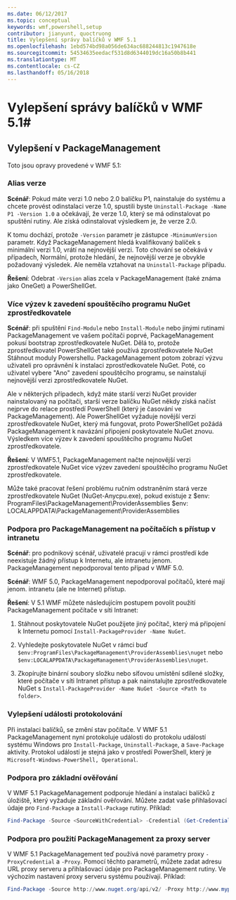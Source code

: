 ```yaml
---
ms.date: 06/12/2017
ms.topic: conceptual
keywords: wmf,powershell,setup
contributor: jianyunt, quoctruong
title: Vylepšení správy balíčků v WMF 5.1
ms.openlocfilehash: 1ebd574bd98a056de634ac688244813c1947618e
ms.sourcegitcommit: 54534635eedacf531d8d6344019dc16a50b8b441
ms.translationtype: MT
ms.contentlocale: cs-CZ
ms.lasthandoff: 05/16/2018
---
```

# <a name="improvements-to-package-management-in-wmf-51"></a>Vylepšení správy balíčků v WMF 5.1#

## <a name="improvements-in-packagemanagement"></a>Vylepšení v PackageManagement ##
Toto jsou opravy provedené v WMF 5.1:

### <a name="version-alias"></a>Alias verze

**Scénář**: Pokud máte verzi 1.0 nebo 2.0 balíčku P1, nainstaluje do systému a chcete provést odinstalaci verze 1.0, spustili byste `Uninstall-Package -Name P1 -Version 1.0` a očekávají, že verze 1.0, který se má odinstalovat po spuštění rutiny. Ale získá odinstalovat výsledkem je, že verze 2.0.

K tomu dochází, protože `-Version` parametr je zástupce `-MinimumVersion` parametr. Když PackageManagement hledá kvalifikovaný balíček s minimální verzi 1.0, vrátí na nejnovější verzi. Toto chování se očekává v případech, Normální, protože hledání, že nejnovější verze je obvykle požadovaný výsledek. Ale neměla vztahovat na `Uninstall-Package` případu.

**Řešení**: Odebrat `-Version` alias zcela v PackageManagement (také známa jako OneGet) a PowerShellGet.

### <a name="multiple-prompts-for-bootstrapping-the-nuget-provider"></a>Více výzev k zavedení spouštěcího programu NuGet zprostředkovatele

**Scénář**: při spuštění `Find-Module` nebo `Install-Module` nebo jinými rutinami PackageManagement ve vašem počítači poprvé, PackageManagement pokusí bootstrap zprostředkovatele NuGet. Dělá to, protože zprostředkovatel PowerShellGet také používá zprostředkovatele NuGet Stáhnout moduly Powershellu. PackageManagement potom zobrazí výzvu uživateli pro oprávnění k instalaci zprostředkovatele NuGet. Poté, co uživatel vybere "Ano" zavedení spouštěcího programu, se nainstalují nejnovější verzi zprostředkovatele NuGet.

Ale v některých případech, když máte starší verzi NuGet provider nainstalovaný na počítači, starší verze balíčku NuGet někdy získá načíst nejprve do relace prostředí PowerShell (který je časování ve PackageManagement). Ale PowerShellGet vyžaduje novější verzi zprostředkovatele NuGet, který má fungovat, proto PowerShellGet požádá PackageManagement k navázání připojení poskytovatele NuGet znovu. Výsledkem více výzev k zavedení spouštěcího programu NuGet zprostředkovatele.

**Řešení**: V WMF5.1, PackageManagement načte nejnovější verzi zprostředkovatele NuGet více výzev zavedení spouštěcího programu NuGet zprostředkovatele.

Může také pracovat řešení problému ručním odstraněním stará verze zprostředkovatele NuGet (NuGet-Anycpu.exe), pokud existuje z $env: ProgramFiles\PackageManagement\ProviderAssemblies $env: LOCALAPPDATA\PackageManagement\ProviderAssemblies


### <a name="support-for-packagemanagement-on-computers-with-intranet-access-only"></a>Podpora pro PackageManagement na počítačích s přístup v intranetu

**Scénář**: pro podnikový scénář, uživatelé pracují v rámci prostředí kde neexistuje žádný přístup k Internetu, ale intranetu jenom. PackageManagement nepodporoval tento případ v WMF 5.0.

**Scénář**: WMF 5.0, PackageManagement nepodporoval počítačů, které mají jenom. intranetu (ale ne Internet) přístup.

**Řešení**: V 5.1 WMF můžete následujícím postupem povolit použití PackageManagement počítače v síti Intranet:

1. Stáhnout poskytovatele NuGet použijete jiný počítač, který má připojení k Internetu pomocí `Install-PackageProvider -Name NuGet`.

2. Vyhledejte poskytovatele NuGet v rámci buď `$env:ProgramFiles\PackageManagement\ProviderAssemblies\nuget` nebo `$env:LOCALAPPDATA\PackageManagement\ProviderAssemblies\nuget`.

3. Zkopírujte binární soubory složku nebo síťovou umístění sdílené složky, které počítače v síti Intranet přístup a pak nainstalujte zprostředkovatele NuGet s `Install-PackageProvider -Name NuGet -Source <Path to folder>`.


### <a name="event-logging-improvements"></a>Vylepšení události protokolování

Při instalaci balíčků, se změní stav počítače. V WMF 5.1 PackageManagement nyní protokoluje události do protokolu událostí systému Windows pro `Install-Package`, `Uninstall-Package`, a `Save-Package` aktivity. Protokol událostí je stejná jako v prostředí PowerShell, který je `Microsoft-Windows-PowerShell, Operational`.

### <a name="support-for-basic-authentication"></a>Podpora pro základní ověřování

V WMF 5.1 PackageManagement podporuje hledání a instalaci balíčků z úložiště, který vyžaduje základní ověřování. Můžete zadat vaše přihlašovací údaje pro `Find-Package` a `Install-Package` rutiny. Příklad:

``` PowerShell
Find-Package -Source <SourceWithCredential> -Credential (Get-Credential)
```
### <a name="support-for-using-packagemanagement-behind-a-proxy"></a>Podpora pro použití PackageManagement za proxy server

V WMF 5.1 PackageManagement teď používá nové parametry proxy `-ProxyCredential` a `-Proxy`. Pomocí těchto parametrů, můžete zadat adresu URL proxy serveru a přihlašovací údaje pro PackageManagement rutiny. Ve výchozím nastavení proxy serveru systému používají. Příklad:

``` PowerShell
Find-Package -Source http://www.nuget.org/api/v2/ -Proxy http://www.myproxyserver.com -ProxyCredential (Get-Credential)
```
